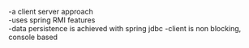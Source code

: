 -a client server approach\
-uses spring RMI features\
-data persistence is achieved with spring jdbc
-client is non blocking, console based
